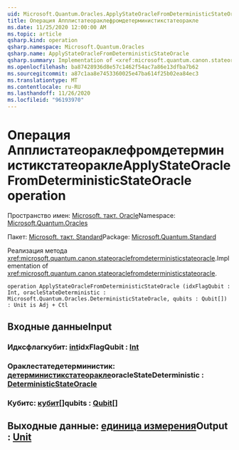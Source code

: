 ```yaml
---
uid: Microsoft.Quantum.Oracles.ApplyStateOracleFromDeterministicStateOracle
title: Операция Апплистатеораклефромдетерминистикстатеоракле
ms.date: 11/25/2020 12:00:00 AM
ms.topic: article
qsharp.kind: operation
qsharp.namespace: Microsoft.Quantum.Oracles
qsharp.name: ApplyStateOracleFromDeterministicStateOracle
qsharp.summary: Implementation of <xref:microsoft.quantum.canon.stateoraclefromdeterministicstateoracle>.
ms.openlocfilehash: ba87428936d8e57c1462f54ac7a86e13dfba7b62
ms.sourcegitcommit: a87c1aa8e7453360025e47ba614f25b02ea84ec3
ms.translationtype: MT
ms.contentlocale: ru-RU
ms.lasthandoff: 11/26/2020
ms.locfileid: "96193970"
---
```

# <a name="applystateoraclefromdeterministicstateoracle-operation"></a><span data-ttu-id="0e6df-102">Операция Апплистатеораклефромдетерминистикстатеоракле</span><span class="sxs-lookup"><span data-stu-id="0e6df-102">ApplyStateOracleFromDeterministicStateOracle operation</span></span>

<span data-ttu-id="0e6df-103">Пространство имен: [Microsoft. такт. Oracle](xref:Microsoft.Quantum.Oracles)</span><span class="sxs-lookup"><span data-stu-id="0e6df-103">Namespace: [Microsoft.Quantum.Oracles](xref:Microsoft.Quantum.Oracles)</span></span>

<span data-ttu-id="0e6df-104">Пакет: [Microsoft. такт. Standard](https://nuget.org/packages/Microsoft.Quantum.Standard)</span><span class="sxs-lookup"><span data-stu-id="0e6df-104">Package: [Microsoft.Quantum.Standard](https://nuget.org/packages/Microsoft.Quantum.Standard)</span></span>


<span data-ttu-id="0e6df-105">Реализация метода <xref:microsoft.quantum.canon.stateoraclefromdeterministicstateoracle>.</span><span class="sxs-lookup"><span data-stu-id="0e6df-105">Implementation of <xref:microsoft.quantum.canon.stateoraclefromdeterministicstateoracle>.</span></span>

```qsharp
operation ApplyStateOracleFromDeterministicStateOracle (idxFlagQubit : Int, oracleStateDeterministic : Microsoft.Quantum.Oracles.DeterministicStateOracle, qubits : Qubit[]) : Unit is Adj + Ctl
```


## <a name="input"></a><span data-ttu-id="0e6df-106">Входные данные</span><span class="sxs-lookup"><span data-stu-id="0e6df-106">Input</span></span>

### <a name="idxflagqubit--int"></a><span data-ttu-id="0e6df-107">Идксфлагкубит: [int](xref:microsoft.quantum.lang-ref.int)</span><span class="sxs-lookup"><span data-stu-id="0e6df-107">idxFlagQubit : [Int](xref:microsoft.quantum.lang-ref.int)</span></span>




### <a name="oraclestatedeterministic--deterministicstateoracle"></a><span data-ttu-id="0e6df-108">Ораклестатедетерминистик: [детерминистикстатеоракле](xref:Microsoft.Quantum.Oracles.DeterministicStateOracle)</span><span class="sxs-lookup"><span data-stu-id="0e6df-108">oracleStateDeterministic : [DeterministicStateOracle](xref:Microsoft.Quantum.Oracles.DeterministicStateOracle)</span></span>




### <a name="qubits--qubit"></a><span data-ttu-id="0e6df-109">Кубитс: [кубит](xref:microsoft.quantum.lang-ref.qubit)[]</span><span class="sxs-lookup"><span data-stu-id="0e6df-109">qubits : [Qubit](xref:microsoft.quantum.lang-ref.qubit)[]</span></span>





## <a name="output--unit"></a><span data-ttu-id="0e6df-110">Выходные данные: [единица измерения](xref:microsoft.quantum.lang-ref.unit)</span><span class="sxs-lookup"><span data-stu-id="0e6df-110">Output : [Unit](xref:microsoft.quantum.lang-ref.unit)</span></span>

